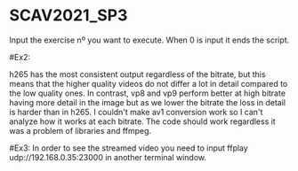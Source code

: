 # SCAV2021_SP3
Input the exercise nº you want to execute. When 0 is input it ends the script.

#Ex2:

h265 has the most consistent output regardless of the bitrate, but this means that the higher quality videos do not differ a lot in detail compared to the low quality ones. In contrast, vp8 and vp9 perform better at high bitrate having more detail in the image but as we lower the bitrate the loss in detail is harder than in h265. I couldn't make av1 conversion work so I can't analyze how it works at each bitrate. The code should work regardless it was a problem of libraries and ffmpeg.

#Ex3: 
In order to see the streamed video you need to input ffplay udp://192.168.0.35:23000 in another terminal window.
